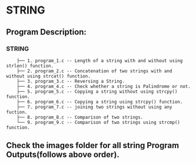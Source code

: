 # STRING 

## Program Description:
###	STRING
		├── 1. program_1.c -- Length of a string with and without using strlen() function. 
		├── 2. program_2.c -- Concatenation of two strings with and without using strcat() function.
		├── 3. program_3.c -- Reversing a String.
		├── 4. program_4.c -- Check whether a string is Palindrome or not.
		├── 5. program_5.c -- Copying a string without using strcpy() function. 
		├── 6. program_6.c -- Copying a string using strcpy() function.
		├── 7. program_7.c -- joining two strings without using any fuction.
		├── 8. program_8.c -- Comparison of two strings.
		└── 9. program_9.c -- Comparison of two strings using strcmp() function.

##  Check the images folder for all string Program Outputs(follows above order).
